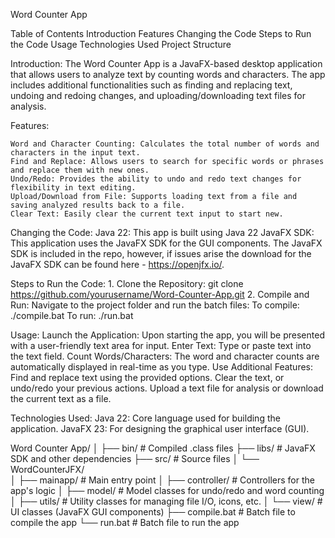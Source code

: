 Word Counter App

 Table of Contents
 Introduction
 Features
 Changing the Code
 Steps to Run the Code
 Usage
 Technologies Used
 Project Structure

Introduction:
	The Word Counter App is a JavaFX-based desktop application that allows users to analyze text by counting words and characters.
	The app includes additional functionalities such as finding and replacing text, undoing and redoing changes, and uploading/downloading text files for analysis.
	
Features:
	
	Word and Character Counting: Calculates the total number of words and characters in the input text.
	Find and Replace: Allows users to search for specific words or phrases and replace them with new ones.
	Undo/Redo: Provides the ability to undo and redo text changes for flexibility in text editing.
	Upload/Download from File: Supports loading text from a file and saving analyzed results back to a file.
	Clear Text: Easily clear the current text input to start new.
	
Changing the Code:
	Java 22: This app is built using Java 22
	JavaFX SDK: This application uses the JavaFX SDK for the GUI components. The JavaFX SDK is included in the repo, however, if issues arise the download for the JavaFX SDK can be found here - https://openjfx.io/.
	
Steps to Run the Code:
	1. Clone the Repository: git clone https://github.com/yourusername/Word-Counter-App.git
	2. Compile and Run:
		Navigate to the project folder and run the batch files:
			To compile: ./compile.bat
			To run: ./run.bat
	
Usage:
	Launch the Application: Upon starting the app, you will be presented with a user-friendly text area for input.
	Enter Text: Type or paste text into the text field.
	Count Words/Characters: The word and character counts are automatically displayed in real-time as you type.
	Use Additional Features:
		Find and replace text using the provided options.
		Clear the text, or undo/redo your previous actions.
		Upload a text file for analysis or download the current text as a file.

Technologies Used:
	Java 22: Core language used for building the application.
	JavaFX 23: For designing the graphical user interface (GUI).
	
Word Counter App/
│
├── bin/                            # Compiled .class files
├── libs/                           # JavaFX SDK and other dependencies
├── src/                            # Source files
│   └── WordCounterJFX/             
│       ├── mainapp/                # Main entry point
│       ├── controller/             # Controllers for the app's logic
│       ├── model/                  # Model classes for undo/redo and word counting
│       ├── utils/                  # Utility classes for managing file I/O, icons, etc.
│       └── view/                   # UI classes (JavaFX GUI components)
├── compile.bat                     # Batch file to compile the app
└── run.bat                         # Batch file to run the app